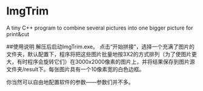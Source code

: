 # ImgTrim
A tiny C++ program to combine several pictures into one bigger picture for print&amp;cut 

##使用说明
解压后启动ImgTrim.exe。
点击“开始拼接”，选择一个充满了图片的文件夹，默认配置下，程序将把这些图片批量地按3X2的方式排列（为了使图片更大，有时程序会旋转它们）在3000x2000像素的图片上，并将结果保存到图片源文件夹/result下。每张图片具有一个10像素宽的白色边框。

你当然可以自由地配置软件的参数——参数们并不多。

